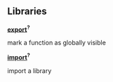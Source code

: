 ## Libraries

[**export**]()<sup>**?**</sup>

mark a function as globally visible

[**import**]()<sup>**?**</sup>

import a library
